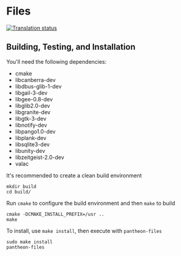 # Files
[![Translation status](https://l10n.elementary.io/widgets/files/-/svg-badge.svg)](https://l10n.elementary.io/projects/files/?utm_source=widget)

## Building, Testing, and Installation

You'll need the following dependencies:
* cmake
* libcanberra-dev
* libdbus-glib-1-dev
* libgail-3-dev
* libgee-0.8-dev
* libglib2.0-dev
* libgranite-dev
* libgtk-3-dev
* libnotify-dev
* libpango1.0-dev
* libplank-dev
* libsqlite3-dev
* libunity-dev
* libzeitgeist-2.0-dev
* valac

It's recommended to create a clean build environment

    mkdir build
    cd build/

Run `cmake` to configure the build environment and then `make` to build

    cmake -DCMAKE_INSTALL_PREFIX=/usr ..
    make

To install, use `make install`, then execute with `pantheon-files`

    sudo make install
    pantheon-files
